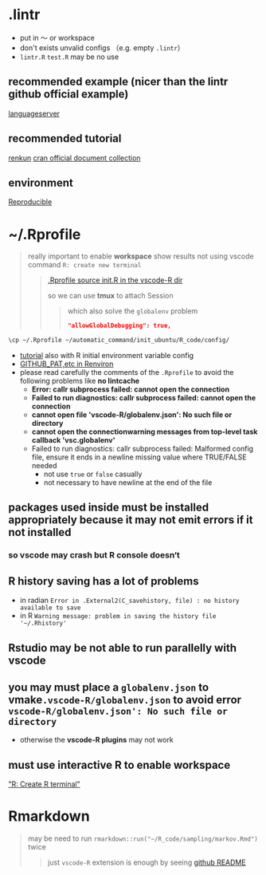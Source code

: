 # .lintr
- put in ～ or workspace
- don't exists unvalid configs （e.g. empty `.lintr`）
- `lintr.R` `test.R` may be no use
## recommended example (nicer than the lintr github official example)
[languageserver](https://github.com/REditorSupport/languageserver/blob/master/.lintr)
## recommended tutorial
[renkun](https://renkun.me/2019/12/11/writing-r-in-vscode-a-fresh-start/)
[cran official document collection](https://www.r-project.org/other-docs.html)
## environment
[Reproducible](https://environments.rstudio.com)

# ~/.Rprofile
> really important to enable **workspace** show results not using vscode command `R: create new terminal` 
> > [.Rprofile source init.R in the vscode-R dir](https://github.com/REditorSupport/vscode-R/issues/355)
> > 
> > so we can use **tmux** to attach Session
> >
> > > which also solve the `globalenv` problem
> > > 
> > > ```json
> > > "allowGlobalDebugging": true,
> > > ```
```bash
\cp ~/.Rprofile ~/automatic_command/init_ubuntu/R_code/config/
```
- [tutorial](https://cran.r-project.org/web/packages/startup/vignettes/startup-intro.html) also with R initial environment variable config
- [GITHUB_PAT,etc in Renviron](https://rstats.wtf/r-startup.html)
- please read carefully the comments of the `.Rprofile` to avoid the following problems like **no lintcache**
  - **Error: callr subprocess failed: cannot open the connection**
  - **Failed to run diagnostics: callr subprocess failed: cannot open the connection**
  - **cannot open file 'vscode-R/globalenv.json': No such file or directory**
  - **cannot open the connectionwarning messages from top-level task callback 'vsc.globalenv'**
  - Failed to run diagnostics: callr subprocess failed: Malformed config file, ensure it ends in a newline   missing value where TRUE/FALSE needed
    - not use `true` or `false` casually
    - not necessary to have newline at the end of the file
## packages used inside **must be installed appropriately** because it may not emit errors if it not installed
### so vscode may **crash** but R console doesn‘t
## R **history** saving has a lot of problems
- in radian `Error in .External2(C_savehistory, file) : no history available to save`
- in R `Warning message:
problem in saving the history file '~/.Rhistory' `

## **Rstudio** may be not able to run parallelly with vscode

## you may must place a `globalenv.json` to vmake`.vscode-R/globalenv.json` to avoid error `vscode-R/globalenv.json': No such file or directory`
- otherwise the **vscode-R plugins** may not work

## must use interactive R to enable workspace
["R: Create R terminal"](https://github.com/REditorSupport/vscode-R/issues/879)

# Rmarkdown
> may be need to run `rmarkdown::run("~/R_code/sampling/markov.Rmd")` twice
> > just `vscode-R` extension is enough by seeing [github README](https://github.com/REditorSupport/vscode-R)